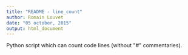 ```yaml
---
title: "README - line_count"
author: Romain Louvet
date: "05 october, 2015"
output: html_document
---
```


Python script which can count code lines (without "#" commentaries).
